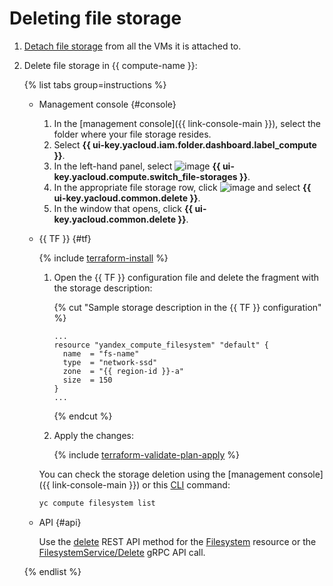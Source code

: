 # Deleting file storage

1. [Detach file storage](detach-from-vm.md) from all the VMs it is attached to.
1. Delete file storage in {{ compute-name }}:

   {% list tabs group=instructions %}

   - Management console {#console}

     1. In the [management console]({{ link-console-main }}), select the folder where your file storage resides.
     1. Select **{{ ui-key.yacloud.iam.folder.dashboard.label_compute }}**.
     1. In the left-hand panel, select ![image](../../../_assets/compute/storage.svg) **{{ ui-key.yacloud.compute.switch_file-storages }}**.
     1. In the appropriate file storage row, click ![image](../../../_assets/options-grey.svg) and select **{{ ui-key.yacloud.common.delete }}**.
     1. In the window that opens, click **{{ ui-key.yacloud.common.delete }}**.

   - {{ TF }} {#tf}

      {% include [terraform-install](../../../_includes/terraform-install.md) %}

      1. Open the {{ TF }} configuration file and delete the fragment with the storage description:

         {% cut "Sample storage description in the {{ TF }} configuration" %}

         ```hcl
         ...
         resource "yandex_compute_filesystem" "default" {
           name  = "fs-name"
           type  = "network-ssd"
           zone  = "{{ region-id }}-a"
           size  = 150
         }
         ...
         ```

         {% endcut %}

      1. Apply the changes:

         {% include [terraform-validate-plan-apply](../../../_tutorials/terraform-validate-plan-apply.md) %}

      You can check the storage deletion using the [management console]({{ link-console-main }}) or this [CLI](../../../cli/quickstart.md) command:

      ```bash
      yc compute filesystem list
      ```

   - API {#api}

      Use the [delete](../../api-ref/Filesystem/delete.md) REST API method for the [Filesystem](../../api-ref/Filesystem/index.md) resource or the [FilesystemService/Delete](../../api-ref/grpc/filesystem_service.md#Delete) gRPC API call.

   {% endlist %}